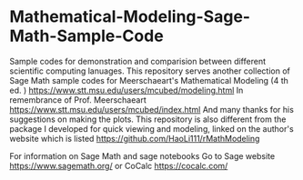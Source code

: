 # Mathematical-Modeling-Sage-Math-Sample-Code
Sample codes for demonstration and comparision between different scientific computing lanuages. This repository serves another collection of Sage Math sample codes for Meerschaeart's Mathematical Modeling (4 th ed. ) https://www.stt.msu.edu/users/mcubed/modeling.html In remembrance of Prof. Meerschaeart https://www.stt.msu.edu/users/mcubed/index.html And many thanks for his suggestions on making the plots. This repository is also different from the package I developed for quick viewing and modeling, linked on the author's website which is listed https://github.com/HaoLi111/rMathModeling

For information on Sage Math and sage notebooks
Go to Sage website https://www.sagemath.org/
or CoCalc https://cocalc.com/
